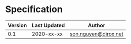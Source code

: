 # Specification


Version | Last Updated | Author
---------|----------|---------
 0.1 | 2020-xx-xx | son.nguyen@dirox.net